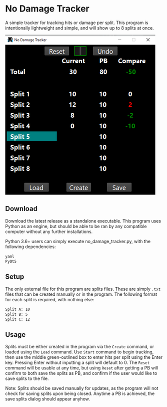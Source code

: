 
# No Damage Tracker

A simple tracker for tracking hits or damage per split. This program is intentionally lightweight and simple, and will show up to 8 splits at once. 

<img src = 'screencap.png'></img>


## Download
Download the latest release as a standalone executable. This program uses Python as an engine, but should be able to be ran by any compatible computer without any further installations.

Python 3.6+ users can simply execute no_damage_tracker.py, with the following dependencies:

```
yaml
PyQt5
```

## Setup
The only external file for this program are splits files. These are simply `.txt` files that can be created manually or in the program. The following format for each split is required, with nothing else:

```
Split A: 10
Split B: 5
Split C: 12
```

## Usage
Splits must be either created in the program via the `Create` command, or loaded using the `Load` command. Use `Start` command to begin tracking, then use the middle green-outlined box to enter hits per split using the Enter key. Pressing Enter without inputting a split will default to 0. The `Reset` command will be usable at any time, but using `Reset` after getting a PB will confirm to both save the splits as PB, and confirm if the user would like to save splits to the file. 

Note: Splits should be saved manually for updates, as the program will not check for saving splits upon being closed. Anytime a PB is achieved, the save splits dialog should appear anyhow. 



